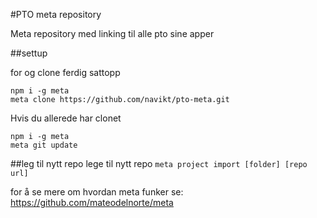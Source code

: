 #PTO meta repository

Meta repository med linking til alle pto sine apper

##settup

for og clone ferdig sattopp
```
npm i -g meta
meta clone https://github.com/navikt/pto-meta.git
```
Hvis du allerede har clonet
```
npm i -g meta
meta git update
```

##leg til nytt repo
lege til nytt repo `meta project import [folder] [repo url]`




for å se mere om hvordan meta funker se: https://github.com/mateodelnorte/meta
